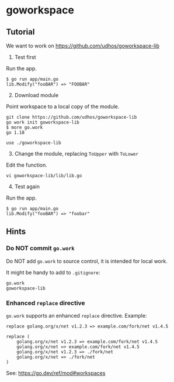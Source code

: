 # goworkspace

## Tutorial

We want to work on https://github.com/udhos/goworkspace-lib

1. Test first

Run the app.

    $ go run app/main.go 
    lib.Modify("fooBAR") => "FOOBAR"

2. Download module

Point workspace to a local copy of the module.

    git clone https://github.com/udhos/goworkspace-lib
    go work init goworkspace-lib
    $ more go.work
    go 1.18

    use ./goworkspace-lib

3. Change the module, replacing `ToUpper` with `ToLower`

Edit the function.

    vi goworkspace-lib/lib/lib.go

4. Test again

Run the app.

    $ go run app/main.go 
    lib.Modify("fooBAR") => "foobar"

## Hints

### Do NOT commit `go.work`

Do NOT add `go.work` to source control, it is intended for local work.

It might be handy to add to `.gitignore`:

    go.work
    goworkspace-lib

### Enhanced `replace` directive

`go.work` supports an enhanced `replace` directive. Example:

```
replace golang.org/x/net v1.2.3 => example.com/fork/net v1.4.5

replace (
    golang.org/x/net v1.2.3 => example.com/fork/net v1.4.5
    golang.org/x/net => example.com/fork/net v1.4.5
    golang.org/x/net v1.2.3 => ./fork/net
    golang.org/x/net => ./fork/net
)
```

See: https://go.dev/ref/mod#workspaces